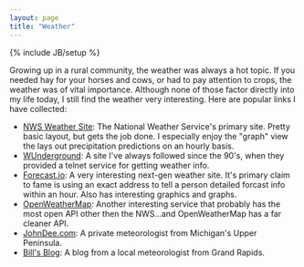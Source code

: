 ```yaml
---
layout: page
title: "Weather"
---
```

{% include JB/setup %}

Growing up in a rural community, the weather was always a hot topic.  If you needed hay for your horses and cows, or had to pay attention to crops, the weather was of vital importance.  Although none of those factor directly into my life today, I still find the weather very interesting.  Here are popular links I have collected:

  * [NWS Weather Site](http://www.weather.gov):  The National Weather Service's primary site.  Pretty basic layout, but gets the job done.  I especially enjoy the "graph" view the lays out precipitation predictions on an hourly basis.
  * [WUnderground](http://www.wunderground.com/):  A site I've always followed since the 90's, when they provided a telnet service for getting weather info.  
  * [Forecast.io](http://forecast.io):  A very interesting next-gen weather site.  It's primary claim to fame is using an exact address to tell a person detailed forcast info within an hour.  Also has interesting graphics and graphs.
  * [OpenWeatherMap](http://openweathermap.org/):  Another interesting service that probably has the most open API other then the NWS...and OpenWeatherMap has a far cleaner API.
  * [JohnDee.com](http://www.johndee.com/):  A private meteorologist from Michigan's Upper Peninsula.   
  * [Bill's Blog](http://blogs.woodtv.com/category/bills-blog/):  A blog from a local meteorologist from Grand Rapids.
